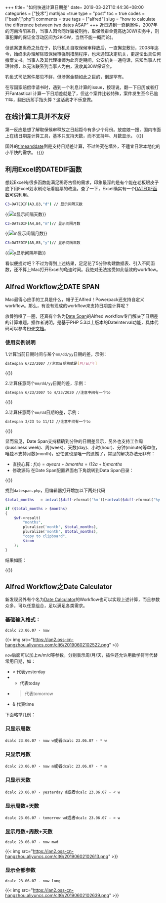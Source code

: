 +++
title= "如何快速计算日期差"
date= 2019-03-22T10:44:36+08:00
categories = ["技术"]
mathjax =true
type = "post"
toc = true
codes = ["bash","php"]
comments = true
tags = ["alfred"]
slug = "how to calculate the difference between two dates ASAP"
+++
近日遇到一奇葩案件，2007年的河南洛阳某县，当事人因合同诈骗被刑拘，取保候审金竟高达30W(实务中，刑事犯罪的保证金浮动区间为2K-5W，当然不能一概而论)。

但该案更离奇之处在于，执行机关自取保候审释放后，一直懈怠敷衍，2008年迄今，始终未办理解除取保候审强制措施程序，也未通知决定机关，更遑论出具任何撤案文书。当事人及其代理律师为此奔走期间，公安机关一通电话，告知当事人代理律师，以无法联系到当事人为由，没收其30W保证金。

钓鱼式司法案件屡见不鲜，但涉案金额如此之巨的，倒是罕有。
<!--more-->
在写国家赔偿申请书时，遇到一个利息计算的issue，按理说，翻一下日历或者打开Fantastical 计算一下日期差就是了，但这个案件比较特殊，案件发生至今已逾11年，翻日历掰手指头算？这活我才不乐意做。

## 在线计算工具并不友好
第一反应是想了解取保候审释放之日起距今有多少个月份。放度娘一搜，国内市面上在线日期差计算工具，基本只支持天数，而不支持年、月数显示。
{{<img src="https://ian2.oss-cn-hangzhou.aliyuncs.com/clt6/2019-03-22%20at%2011.33.jpg" alt="">}}

国外的[timeanddate](https://www.timeanddate.com/date/duration.html)倒是支持日期差计算，不过终究在墙外，不适宜日常本地化的小平快的需求。
{{<img src="https://ian2.oss-cn-hangzhou.aliyuncs.com/clt6/2019-03-22%20at%2011.59.jpg" alt="">}}

## 利用Excel的DATEDIF函数
想起Excel有很多函数能满足稀奇古怪的需求，印象最深的是有个能在老板眼皮子底下用Excel划水刷论坛看股票的改造。查了一下，Excel确实有一个[DATEDIF函数](https://baike.baidu.com/item/DATEDIF%E5%87%BD%E6%95%B0/5110780?fr=aladdin)可供利用。

```bash
C3=DATEDIF(A3,B3,"d") // 显示间隔天数
```
{{<img src="https://ian2.oss-cn-hangzhou.aliyuncs.com/clt6/2019-03-22%20at%2011.31.jpg" alt="d显示间隔天数">}}

```bash
C3=DATEDIF(A4,B4,"m")// 显示间隔月数
```
{{<img src="https://ian2.oss-cn-hangzhou.aliyuncs.com/clt6/2019-03-22%20at%2011.29.jpg" alt="m显示间隔月数">}}

```bash
C3=DATEDIF(A5,B5,"y")// 显示间隔年数
```
{{<img src="https://ian2.oss-cn-hangzhou.aliyuncs.com/clt6/2019-03-22%20at%2011.30.jpg" alt="y显示间隔年数">}}

看似便捷对吧？不过为得到上述结果，足足花了5分钟构建数据表、引入不同函数，还不算上Mac打开Excel的龟速时间。我绝对无法接受如此低效的workflow。

## Alfred Workflow之DATE SPAN
Mac最得心应手的工具是什么，帽子王Alfred！Powerpack还支持自定义workflow。那么，有没有现成的workflow来支持日期差计算呢？

放骨狗嗅了一圈，还真有个名为[Date Span](https://github.com/mattstein/alfred-datespan)的Alfred workflow专门解决了日期差的计算难题。据作者说明，是基于PHP 5.3以上版本的DateInterval功能，具体代码可以参考[PHP文档](http://www.php.net/manual/en/class.dateinterval.php)。

### 使用实例说明
1.计算当前日期时间与某个`mm/dd/yy`日期的差，示例：
```bash
datespan 6/23/2007 //注意日期格式是[月/日/年]
```
{{<img src="https://ian2.oss-cn-hangzhou.aliyuncs.com/clt6/2019-03-22%20at%2011.43.jpg" alt="">}}

2.计算任意两个`mm/dd/yy`日期的差，示例：
```bash
datespan 6/23/2007 to 4/23/2020 //注意中间有一个to
```
{{<img src="https://ian2.oss-cn-hangzhou.aliyuncs.com/clt6/2019-03-22%20at%2011.48.jpg" alt="">}}

3.计算任意两个`mm/dd`日期的差，示例：
```bash
datespan 3/23 to 11/12 //注意中间有一个to
```
{{<img src="https://ian2.oss-cn-hangzhou.aliyuncs.com/clt6/2019-03-22%20at%2011.54.jpg" alt="">}}

显而易见，Date Span支持精确到分钟的日期差显示，另外也支持工作周(bussiness week)、周(week)、天数(day)、小时(hour)、分钟(minute)等单位，唯独不支持月数(month)，恐怕这也是唯一的遗憾了，常见的解决办法无非有：

* 直接心算 : $f(x)=a years + b months =(12a + b)months$
* 修改源码
  在Date Span配置界面右下角跳转到Data Span目录：

{{<img src="https://ian2.oss-cn-hangzhou.aliyuncs.com/clt6/2019-03-23%20at%2009.06.jpg" alt="">}}

找到`datespan.php`，用编辑器打开增加以下两处代码

```php
$total_months   = intval($diff->format('%m'))+intval($diff->format('%y'))*12;
```

```php
if ($total_months > $months)
{
    $wf->result(
        "months",
        pluralize('month', $total_months),
        pluralize('month', $total_months),
        "copy to clipboard",
        $icon
    );
}
```

结果如图：

{{<img src="https://ian2.oss-cn-hangzhou.aliyuncs.com/clt6/2019-03-22%20at%2013.54.jpg" alt="">}}

##  Alfred Workflow之Date Calculator

新发现另外有个名为[Date Calculator](https://github.com/MuppetGate/Alfred-Workflows-DateCalculator)的Workflow也可以实现上述计算，而且参数众多，可以任意组合，足以满足各类需求。

### 基础输入格式：

```dcalc 23.06.07 - now```

{{< img src="https://ian2.oss-cn-hangzhou.aliyuncs.com/clt6/20190602102522.png" >}}

`now`后面可以加上w/m/d等参数，分别表示周/月/天，插件还允许用数学符号代替常用日期，如：

- < 代表yesterday
- * 代表today
- > 代表tomorrow
- & 代表time

下面略举几例：

### 只显示周数
```dcalc 23.06.07 - now w```或者```dcalc 23.06.07 - * w```

### 只显示月数
```dcalc 23.06.07 - now m```或者```dcalc 23.06.07 - * m```

### 只显示天数
```dcalc 23.06.07 - yesterday d```或者```dcalc 23.06.07 - < w```

### 显示周数+天数
```dcalc 23.06.07 - tomorrow wd```或者```dcalc 23.06.07 - > w```

### 显示月数+周数+天数
```dcalc 23.06.07 - now mwd```

{{< img src="https://ian2.oss-cn-hangzhou.aliyuncs.com/clt6/20190602102613.png" >}}

### 显示全部参数
```dcalc 23.06.07 - now long```

{{< img src="https://ian2.oss-cn-hangzhou.aliyuncs.com/clt6/20190602102639.png" >}}




